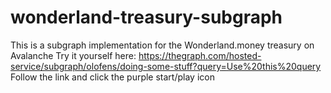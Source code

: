 # wonderland-treasury-subgraph
This is a subgraph implementation for the Wonderland.money treasury on Avalanche
Try it yourself here: https://thegraph.com/hosted-service/subgraph/olofens/doing-some-stuff?query=Use%20this%20query
Follow the link and click the purple start/play icon

